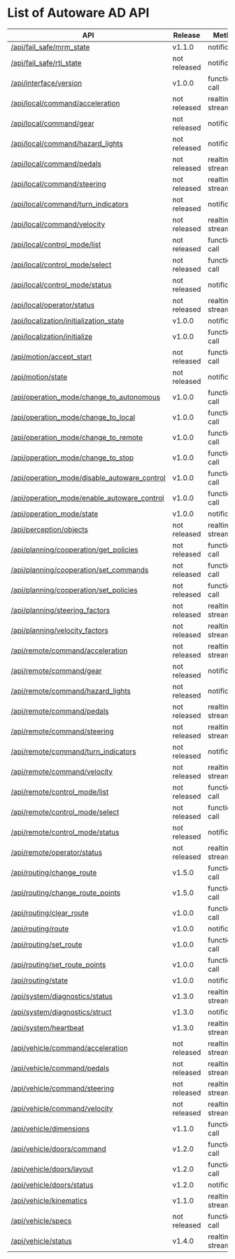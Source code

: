 # List of Autoware AD API

| API                                                                                              | Release      | Method          |
| ------------------------------------------------------------------------------------------------ | ------------ | --------------- |
| [/api/fail_safe/mrm_state](./api/fail_safe/mrm_state.md)                                         | v1.1.0       | notification    |
| [/api/fail_safe/rti_state](./api/fail_safe/rti_state.md)                                         | not released | notification    |
| [/api/interface/version](./api/interface/version.md)                                             | v1.0.0       | function call   |
| [/api/local/command/acceleration](./api/local/command/acceleration.md)                           | not released | realtime stream |
| [/api/local/command/gear](./api/local/command/gear.md)                                           | not released | notification    |
| [/api/local/command/hazard_lights](./api/local/command/hazard_lights.md)                         | not released | notification    |
| [/api/local/command/pedals](./api/local/command/pedals.md)                                       | not released | realtime stream |
| [/api/local/command/steering](./api/local/command/steering.md)                                   | not released | realtime stream |
| [/api/local/command/turn_indicators](./api/local/command/turn_indicators.md)                     | not released | notification    |
| [/api/local/command/velocity](./api/local/command/velocity.md)                                   | not released | realtime stream |
| [/api/local/control_mode/list](./api/local/control_mode/list.md)                                 | not released | function call   |
| [/api/local/control_mode/select](./api/local/control_mode/select.md)                             | not released | function call   |
| [/api/local/control_mode/status](./api/local/control_mode/status.md)                             | not released | notification    |
| [/api/local/operator/status](./api/local/operator/status.md)                                     | not released | realtime stream |
| [/api/localization/initialization_state](./api/localization/initialization_state.md)             | v1.0.0       | notification    |
| [/api/localization/initialize](./api/localization/initialize.md)                                 | v1.0.0       | function call   |
| [/api/motion/accept_start](./api/motion/accept_start.md)                                         | not released | function call   |
| [/api/motion/state](./api/motion/state.md)                                                       | not released | notification    |
| [/api/operation_mode/change_to_autonomous](./api/operation_mode/change_to_autonomous.md)         | v1.0.0       | function call   |
| [/api/operation_mode/change_to_local](./api/operation_mode/change_to_local.md)                   | v1.0.0       | function call   |
| [/api/operation_mode/change_to_remote](./api/operation_mode/change_to_remote.md)                 | v1.0.0       | function call   |
| [/api/operation_mode/change_to_stop](./api/operation_mode/change_to_stop.md)                     | v1.0.0       | function call   |
| [/api/operation_mode/disable_autoware_control](./api/operation_mode/disable_autoware_control.md) | v1.0.0       | function call   |
| [/api/operation_mode/enable_autoware_control](./api/operation_mode/enable_autoware_control.md)   | v1.0.0       | function call   |
| [/api/operation_mode/state](./api/operation_mode/state.md)                                       | v1.0.0       | notification    |
| [/api/perception/objects](./api/perception/objects.md)                                           | not released | realtime stream |
| [/api/planning/cooperation/get_policies](./api/planning/cooperation/get_policies.md)             | not released | function call   |
| [/api/planning/cooperation/set_commands](./api/planning/cooperation/set_commands.md)             | not released | function call   |
| [/api/planning/cooperation/set_policies](./api/planning/cooperation/set_policies.md)             | not released | function call   |
| [/api/planning/steering_factors](./api/planning/steering_factors.md)                             | not released | realtime stream |
| [/api/planning/velocity_factors](./api/planning/velocity_factors.md)                             | not released | realtime stream |
| [/api/remote/command/acceleration](./api/remote/command/acceleration.md)                         | not released | realtime stream |
| [/api/remote/command/gear](./api/remote/command/gear.md)                                         | not released | notification    |
| [/api/remote/command/hazard_lights](./api/remote/command/hazard_lights.md)                       | not released | notification    |
| [/api/remote/command/pedals](./api/remote/command/pedals.md)                                     | not released | realtime stream |
| [/api/remote/command/steering](./api/remote/command/steering.md)                                 | not released | realtime stream |
| [/api/remote/command/turn_indicators](./api/remote/command/turn_indicators.md)                   | not released | notification    |
| [/api/remote/command/velocity](./api/remote/command/velocity.md)                                 | not released | realtime stream |
| [/api/remote/control_mode/list](./api/remote/control_mode/list.md)                               | not released | function call   |
| [/api/remote/control_mode/select](./api/remote/control_mode/select.md)                           | not released | function call   |
| [/api/remote/control_mode/status](./api/remote/control_mode/status.md)                           | not released | notification    |
| [/api/remote/operator/status](./api/remote/operator/status.md)                                   | not released | realtime stream |
| [/api/routing/change_route](./api/routing/change_route.md)                                       | v1.5.0       | function call   |
| [/api/routing/change_route_points](./api/routing/change_route_points.md)                         | v1.5.0       | function call   |
| [/api/routing/clear_route](./api/routing/clear_route.md)                                         | v1.0.0       | function call   |
| [/api/routing/route](./api/routing/route.md)                                                     | v1.0.0       | notification    |
| [/api/routing/set_route](./api/routing/set_route.md)                                             | v1.0.0       | function call   |
| [/api/routing/set_route_points](./api/routing/set_route_points.md)                               | v1.0.0       | function call   |
| [/api/routing/state](./api/routing/state.md)                                                     | v1.0.0       | notification    |
| [/api/system/diagnostics/status](./api/system/diagnostics/status.md)                             | v1.3.0       | realtime stream |
| [/api/system/diagnostics/struct](./api/system/diagnostics/struct.md)                             | v1.3.0       | notification    |
| [/api/system/heartbeat](./api/system/heartbeat.md)                                               | v1.3.0       | realtime stream |
| [/api/vehicle/command/acceleration](./api/vehicle/command/acceleration.md)                       | not released | realtime stream |
| [/api/vehicle/command/pedals](./api/vehicle/command/pedals.md)                                   | not released | realtime stream |
| [/api/vehicle/command/steering](./api/vehicle/command/steering.md)                               | not released | realtime stream |
| [/api/vehicle/command/velocity](./api/vehicle/command/velocity.md)                               | not released | realtime stream |
| [/api/vehicle/dimensions](./api/vehicle/dimensions.md)                                           | v1.1.0       | function call   |
| [/api/vehicle/doors/command](./api/vehicle/doors/command.md)                                     | v1.2.0       | function call   |
| [/api/vehicle/doors/layout](./api/vehicle/doors/layout.md)                                       | v1.2.0       | function call   |
| [/api/vehicle/doors/status](./api/vehicle/doors/status.md)                                       | v1.2.0       | notification    |
| [/api/vehicle/kinematics](./api/vehicle/kinematics.md)                                           | v1.1.0       | realtime stream |
| [/api/vehicle/specs](./api/vehicle/specs.md)                                                     | not released | function call   |
| [/api/vehicle/status](./api/vehicle/status.md)                                                   | v1.4.0       | realtime stream |
